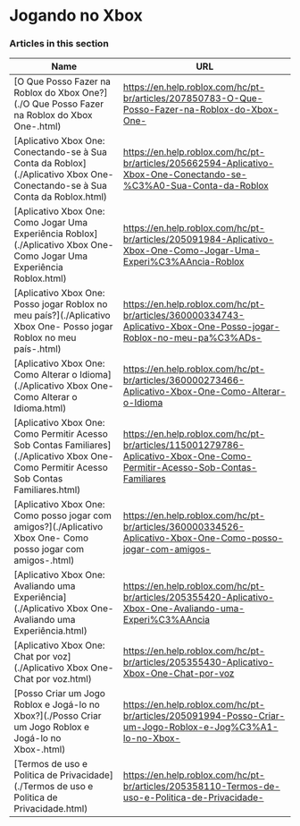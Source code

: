 # Jogando no Xbox  
### Articles in this section
Name|URL
-|-
[O Que Posso Fazer na Roblox do Xbox One?](./O Que Posso Fazer na Roblox do Xbox One-.html) |https://en.help.roblox.com/hc/pt-br/articles/207850783-O-Que-Posso-Fazer-na-Roblox-do-Xbox-One-
[Aplicativo Xbox One: Conectando-se à Sua Conta da Roblox](./Aplicativo Xbox One- Conectando-se à Sua Conta da Roblox.html) |https://en.help.roblox.com/hc/pt-br/articles/205662594-Aplicativo-Xbox-One-Conectando-se-%C3%A0-Sua-Conta-da-Roblox
[Aplicativo Xbox One: Como Jogar Uma Experiência Roblox](./Aplicativo Xbox One- Como Jogar Uma Experiência Roblox.html) |https://en.help.roblox.com/hc/pt-br/articles/205091984-Aplicativo-Xbox-One-Como-Jogar-Uma-Experi%C3%AAncia-Roblox
[Aplicativo Xbox One: Posso jogar Roblox no meu país?](./Aplicativo Xbox One- Posso jogar Roblox no meu país-.html) |https://en.help.roblox.com/hc/pt-br/articles/360000334743-Aplicativo-Xbox-One-Posso-jogar-Roblox-no-meu-pa%C3%ADs-
[Aplicativo Xbox One: Como Alterar o Idioma](./Aplicativo Xbox One- Como Alterar o Idioma.html) |https://en.help.roblox.com/hc/pt-br/articles/360000273466-Aplicativo-Xbox-One-Como-Alterar-o-Idioma
[Aplicativo Xbox One: Como Permitir Acesso Sob Contas Familiares](./Aplicativo Xbox One- Como Permitir Acesso Sob Contas Familiares.html) |https://en.help.roblox.com/hc/pt-br/articles/115001279786-Aplicativo-Xbox-One-Como-Permitir-Acesso-Sob-Contas-Familiares
[Aplicativo Xbox One: Como posso jogar com amigos?](./Aplicativo Xbox One- Como posso jogar com amigos-.html) |https://en.help.roblox.com/hc/pt-br/articles/360000334526-Aplicativo-Xbox-One-Como-posso-jogar-com-amigos-
[Aplicativo Xbox One: Avaliando uma Experiência](./Aplicativo Xbox One- Avaliando uma Experiência.html) |https://en.help.roblox.com/hc/pt-br/articles/205355420-Aplicativo-Xbox-One-Avaliando-uma-Experi%C3%AAncia
[Aplicativo Xbox One: Chat por voz](./Aplicativo Xbox One- Chat por voz.html) |https://en.help.roblox.com/hc/pt-br/articles/205355430-Aplicativo-Xbox-One-Chat-por-voz
[Posso Criar um Jogo Roblox e Jogá-lo no Xbox?](./Posso Criar um Jogo Roblox e Jogá-lo no Xbox-.html) |https://en.help.roblox.com/hc/pt-br/articles/205091994-Posso-Criar-um-Jogo-Roblox-e-Jog%C3%A1-lo-no-Xbox-
[Termos de uso e Politica de Privacidade](./Termos de uso e Politica de Privacidade.html) |https://en.help.roblox.com/hc/pt-br/articles/205358110-Termos-de-uso-e-Politica-de-Privacidade-